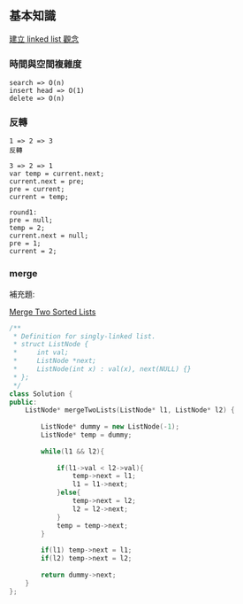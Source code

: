 ## 基本知識

[建立 linked list 觀念](https://www.youtube.com/watch?v=dmezFFv522I)

### 時間與空間複雜度

```
search => O(n)
insert head => O(1) 
delete => O(n)
```

### 反轉

```
1 => 2 => 3
反轉

3 => 2 => 1
var temp = current.next;
current.next = pre;
pre = current;
current = temp;

round1:
pre = null;
temp = 2;
current.next = null;
pre = 1;
current = 2;
```

### merge

補充題:

[Merge Two Sorted Lists](https://leetcode.com/problems/merge-two-sorted-lists/)

```c++
/**
 * Definition for singly-linked list.
 * struct ListNode {
 *     int val;
 *     ListNode *next;
 *     ListNode(int x) : val(x), next(NULL) {}
 * };
 */
class Solution {
public:
    ListNode* mergeTwoLists(ListNode* l1, ListNode* l2) {
        
        ListNode* dummy = new ListNode(-1);
        ListNode* temp = dummy;
        
        while(l1 && l2){
            
            if(l1->val < l2->val){
                temp->next = l1;
                l1 = l1->next;
            }else{
                temp->next = l2;
                l2 = l2->next;
            }
            temp = temp->next;
        }
        
        if(l1) temp->next = l1;
        if(l2) temp->next = l2;
        
        return dummy->next;
    }
};
```